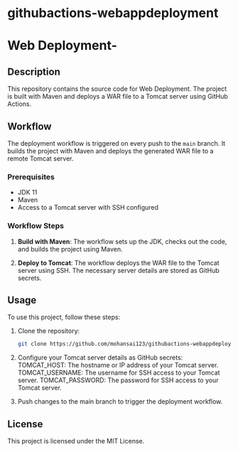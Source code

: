 # githubactions-webappdeployment 
# Web Deployment-

## Description

This repository contains the source code for Web Deployment. The project is built with Maven and deploys a WAR file to a Tomcat server using GitHub Actions.

## Workflow

The deployment workflow is triggered on every push to the `main` branch. It builds the project with Maven and deploys the generated WAR file to a remote Tomcat server.

### Prerequisites

- JDK 11
- Maven
- Access to a Tomcat server with SSH configured

### Workflow Steps

1. **Build with Maven**: The workflow sets up the JDK, checks out the code, and builds the project using Maven.

2. **Deploy to Tomcat**: The workflow deploys the WAR file to the Tomcat server using SSH. The necessary server details are stored as GitHub secrets.

## Usage

To use this project, follow these steps:

1. Clone the repository:

   ```bash
   git clone https://github.com/mohansai123/githubactions-webappdeployment

1. Configure your Tomcat server details as GitHub secrets:
    TOMCAT_HOST: The hostname or IP address of your Tomcat server.
    TOMCAT_USERNAME: The username for SSH access to your Tomcat server.
    TOMCAT_PASSWORD: The password for SSH access to your Tomcat server.

2. Push changes to the main branch to trigger the deployment workflow.

## License
This project is licensed under the MIT License.
